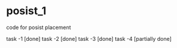 # posist_1
code for posist placement

task -1 [done]
task -2 [done]
task -3 [done]
task -4 [partially done]
